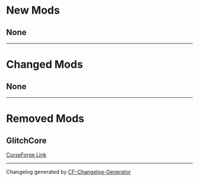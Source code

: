 # **New Mods**
## None


_________________
# **Changed Mods**
## None


_________________
# **Removed Mods**

## GlitchCore
[CurseForge Link](https://www.curseforge.com/minecraft/mc-mods/glitchcore)


_________________

Changelog generated by [CF-Changelog-Generator](https://github.com/Charismara/CF-Changelog-Generator)